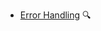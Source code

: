 * [Error Handling](./errorHandling/)
  <trigger for="pop:errorHandling-preview">:mag:</trigger>

<popover id="pop:errorHandling-preview" title="Error Handling :mag:" placement="right">
  <div slot="content">
    <include src="preview.md" />
  </div>
</popover>
